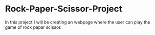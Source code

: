 # Rock-Paper-Scissor-Project
In this project I will  be creating an webpage where the user can play the game of rock papar scissor.